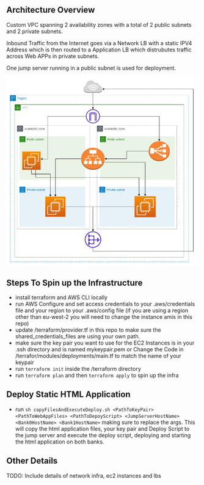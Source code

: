 
## Architecture Overview

Custom VPC spanning 2 availability zones with a total of 2 public subnets and 2 private subnets.

Inbound Traffic from the Internet goes via a Network LB with a static IPV4 Address which is then routed
to a Application LB which distrubutes traffic across Web APPs in private subnets.

One jump server running in a public subnet is used for deployment.

![vpc.drawio](vpc.drawio.png)

## Steps To Spin up the Infrastructure

- install terraform and AWS CLI locally  
- run AWS Configure and set access credentials to your .aws/credentials file and your region to your .aws/config file (if you are using a region other than eu-west-2 you will need to change the instance amis in this repo)
- update /terraform/provider.tf in this repo to make sure the shared_credentials_files are using your own path.
- make sure the key pair you want to use for the EC2 Instances is in your .ssh directory and is named mykeypair.pem or Change the Code in /terrafor/modules/deployments/main.tf to match the name of your keypair
- run `terraform init` inside the /terraform directory
- run `terraform plan` and then `terraform apply` to spin up the infra 


## Deploy Static HTML Application

- run `sh copyFilesAndExecuteDeploy.sh <PathToKeyPair> <PathToWebAppFiles> <PathToDepoyScript> <JumpServerHostName> <Bank0HostName> <Bank1HostName>` making sure to replace the args. This will copy the html application files, your key pair and Deploy Script to the jump server and execute the deploy script, deploying and starting the html application on both banks.


## Other Details

TODO: Include details of network infra, ec2 instances and lbs

<!-- ## VPC Information

In this section find the info regarding the VPC setup and its components. 
### CIDR Block

IPv4 CIDR Block: 10.0.0.0/16 (Subnet Mask:  255.255.0.0)
This gives a total of ~65,536 possible host IPs in our Network. 

### Subnets: 

Chosen to partition the network such that a subnet has a subnet mask of 255.255.255.0 and therefore ~ 250 Host IPs per subnet
Using this subnet mask on each subnet would allow up to 256 subnets (256 * 256 = 65,536)

- Name: Public-2A, Availability Zone: eu-west-2a, IPv4 CIDR Block: 10.0.1.0/24
- Name: Public-2B, Availability Zone: eu-west-2b, IPv4 CIDR Block: 10.0.2.0/24
- Name: Private-2A, Availability Zone: eu-west-2a, IPv4 CIDR Block: 10.0.3.0/24
- Name: Private-2B, Availability Zone: eu-west-2b, IPv4 CIDR Block: 10.0.4.0/24

### Public Route Table

Associations:
- (Implicit): Public-2A, Public-2B

Routes: 
- 10.0.0.0/16 -> local
- 0.0.0.0/0 -> MyIGW
### Private Route Table

Associations:
- (Explicit) : Private-2A, Private-2B

Routes:
-  10.0.0.0/16 -> local
- 0.0.0.0/0 -> MyNatGatewat-01

### Security Groups

- my-html-app-server-sg 
	- inbound rule: allow HTTP traffic on port 80, source: public-web (load balancer security group)
	- inbound rule: allow SSH traffic on port 22 , source: jump-server-sg
- public-web
	- inbound rule: open, outbound rule: open
- jump-server-sg
	- inbound rule: allow SSH traffic on port 22, source: 0.0.0.0/0

## Instances 

With all the information above we should have a running VPC and subnets with the correct security groups and routing configured. Now we can deploy the instances and load balancer we will need into our custom VPC.

#### Jump Server EC2 Instance

- Amazon Linux 
- Subnet: Public-2A
- Public IPv4 address
- security group: jump-server-sg

This instance is used as a connection proxy in order to configure private resources in the network 
#### EC2 HTML App Instances

- Amazon Linux 
- Subnets: Private-2A and Private-2B
- Private IPv4 addresses
- security group: my-html-app-server-sg

These instances are used to run an Nginx web server hosting a static html file. Using the jump server as a proxy, first I connected via SSH and downloaded docker binaries on each instance using the following commands.

Then I copied the necessary files to the respective EC2 instances to run the web app using the deploy.sh shell script found in this repo.

#### Application Load Balancer

Now we have our EC2 instances running our application we need a public facing load balancer to forward any traffic from outside our network to instances running in the private subnets.

First create a Target group that includes both HTML App instances (HTML App group)

- public facing
- Spanning both availability zones (Public-2A, Public-2B)
- Forward to target 'HTML App group' , HTTP traffic on port 80
- Security Group: public web -->
